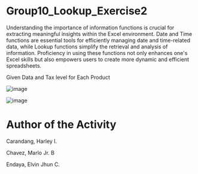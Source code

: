 # Group10_Lookup_Exercise2

Understanding the importance of information functions is crucial for extracting meaningful insights within the Excel environment. Date and Time functions are essential tools for efficiently managing date and time-related data, while Lookup functions simplify the retrieval and analysis of information. Proficiency in using these functions not only enhances one's Excel skills but also empowers users to create more dynamic and efficient spreadsheets.

Given Data and Tax level for Each Product

![image](https://github.com/harleybelz/Group10_LogicalExercise2/assets/143811084/03d4b5f3-c8ad-44f2-8b43-3cade3a73c27)

![image](https://github.com/harleybelz/Group10_LogicalExercise2/assets/143811084/d7b81e32-d8e6-4efd-b1b3-4928e85ef971)


# Author of the Activity
Carandang, Harley I.

Chavez, Marlo Jr. B

Endaya, Elvin Jhun C.
